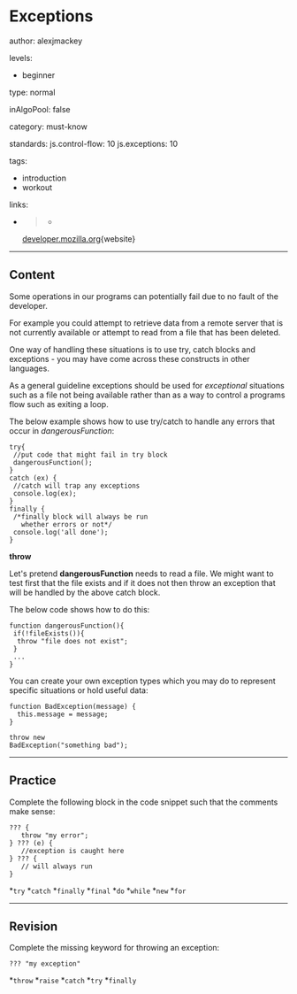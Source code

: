 # Exceptions
author: alexjmackey

levels:

  - beginner

type: normal

inAlgoPool: false

category: must-know

standards:
  js.control-flow: 10
  js.exceptions: 10

tags:
  - introduction
  - workout

links:

  - >-
    [developer.mozilla.org](https://developer.mozilla.org/en-US/docs/Web/JavaScript/Guide/Control_flow_and_error_handling){website}

---
## Content

Some operations in our programs can potentially fail due to no fault of the developer.

For example you could attempt to retrieve data from a remote server that is not currently available or attempt to read from a file that has been deleted.

One way of handling these situations is to use try, catch blocks and exceptions - you may have come across these constructs in other languages.

As a general guideline exceptions should be used for *exceptional* situations such as a file not being available rather than as a way to control a programs flow such as exiting a loop.

The below example shows how to use try/catch to handle any errors that occur in *dangerousFunction*:

```
try{
 //put code that might fail in try block
 dangerousFunction();
}
catch (ex) {
 //catch will trap any exceptions
 console.log(ex);
}
finally {
 /*finally block will always be run
   whether errors or not*/
 console.log('all done');
}
```

**throw**

Let's pretend **dangerousFunction** needs to read a file. We might want to test first that the file exists and if it does not then throw an exception that will be handled by the above catch block.

The below code shows how to do this:

```
function dangerousFunction(){
 if(!fileExists()){
  throw "file does not exist";
 }
 ...
}
```

You can create your own exception types which you may do to represent specific situations or hold useful data:

```
function BadException(message) {
  this.message = message;
}

throw new
BadException("something bad");
```

---
## Practice

Complete the following block in the code snippet such that the comments make sense:

```
??? {
   throw "my error";
} ??? (e) {
   //exception is caught here
} ??? {
   // will always run
}
```

*`try`
*`catch`
*`finally`
*`final`
*`do`
*`while`
*`new`
*`for`

---
## Revision

Complete the missing keyword for throwing an exception:
```
??? "my exception"
```

*`throw`
*`raise`
*`catch`
*`try`
*`finally`
